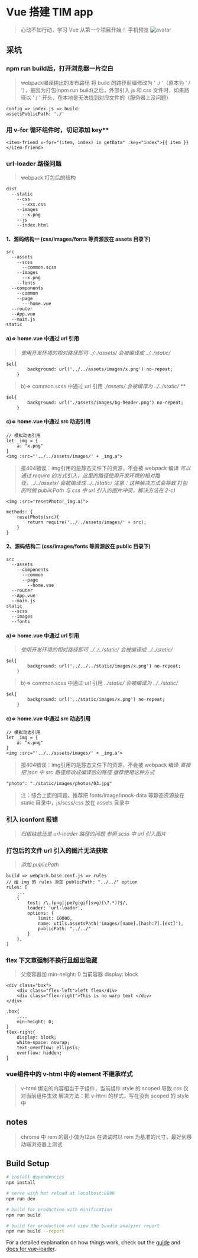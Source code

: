 # Vue 搭建 TIM app

> 心动不如行动，学习 Vue 从第一个项目开始！
> 手机预览
![avatar](https://github.com/cobra1470/TIM-app/tree/master/static/images/QR-code.png)

## 采坑

### npm run build后，打开浏览器一片空白
> webpack编译输出的发布路径
> 将 build 的路径前缀修改为 ' ./ '（原本为 ' / '），是因为打包(npm run build)之后，外部引入 js 和 css 文件时，如果路径以 ' / ' 开头，在本地是无法找到对应文件的（服务器上没问题）
```
config => index.js => build:
assetsPublicPath: './'
```

### 用 v-for 循环组件时，切记添加 key**
```
<item-friend v-for="(item, index) in getData" :key="index">{{ item }}</item-friend>
```

### url-loader 路径问题
> webpack 打包后的结构
```
dist
  --static
    --css
      --xxx.css
    --images
      --x.png
    --js
	--index.html
```
#### 1、源码结构一 (css/images/fonts 等资源放在 assets 目录下)
```
src
  --assets
    --scss
      --common.scss
    --images
      --x.png
    --fonts
  --components
    --common
    --page
      ---home.vue
  --router
  --App.vue
  --main.js
static
```
#### a)=> home.vue 中通过 url 引用
> *使用开发环境的相对路径即可 ../../assets/ 会被编译成 ../../static/*
```
$el{
        background: url('../../assets/images/x.png') no-repeat;
    }
```
> b)=> common.scss 中通过 url 引用
> *./assets/ 会被编译为 ../../static/*
> **
```
$el{
        background: url('./assets/images/bg-header.png') no-repeat;
    }
```
#### c)=> home.vue 中通过 src 动态引用
```
// 模拟动态引用
let _img = {
	a: "x.png"
}
<img :src="'../../assets/images/' + _img.a">
```
> 报404错误：img引用的是静态文件下的资源，不会被 webpack 编译
> *可以通过 require 的方式引入，这里的路径使用开发环境的相对路径，../../assets/ 会被编译成 ../../static/*
> *注意：这种解决方法会导致 打包的时候 publicPath 与 css 中 url 引入的图片冲突，解决方法在 2-c)*
```
<img :src="resetPhoto(_img.a)">

methods: {
	resetPhoto(src){
		return require('../../assets/images/' + src);
	}
}
```
#### 2、源码结构二 (css/images/fonts 等资源放在 public 目录下)
```
src
  --assets
    --components
      --common
      --page
        --home.vue
  --router
  --App.vue
  --main.js
static
  --scss
  --images
  --fonts
```
#### a)=> home.vue 中通过 url 引用
> *使用开发环境的相对路径即可 ../../../static/ 会被编译成 ../../static/*
```
$el{
        background: url('../../../static/images/x.png') no-repeat;
    }
```
> b)=> common.scss 中通过 url 引用
> *../static/ 会被编译为 ../../static/*
```
$el{
        background: url('../static/images/x.png') no-repeat;
    }
```
#### c)=> home.vue 中通过 src 动态引用
```
// 模拟动态引用
let _img = {
	a: "x.png"
}
<img :src="'../../assets/images/' + _img.a">
```
> 报404错误：img引用的是静态文件下的资源，不会被 webpack 编译
> *直接把 json 中 src 路径修改成编译后的路径*
> *推荐使用这种方式*
```
"photo": "./static/images/photos/03.jpg"
```
> 注：综合上面的问题，推荐把 fonts/image/mock-data 等静态资源放在 static 目录中，js/scss/css 放在 assets 目录中

### 引入 iconfont 报错
> *归根结底还是 url-loader 路径的问题 参照 scss 中 url 引入图片*

### 打包后的文件 url 引入的图片无法获取 
> *添加 publicPath*
```
build => webpack.base.conf.js => rules
// 给 img 的 rules 添加 publicPath: "../../" option
rules: [
	...
	{
		test: /\.(png|jpe?g|gif|svg)(\?.*)?$/,
		loader: 'url-loader',
		options: {
			limit: 10000,
			name: utils.assetsPath('images/[name].[hash:7].[ext]'),
			publicPath: "../../"
		}
	}, 
]
```

### flex 下文章强制不换行且超出隐藏
> 父级容器加 min-height: 0 当前容器 display: block
```
<div class="box">
    <div class="flex-left">left flex</div>
    <div class="flex-right">This is no warp text </div>
</div>

.box{
    ....
    min-height: 0;
}
flex-right{
    display: block;
    white-space: nowrap;
    text-overflow: ellipsis;
    overflow: hidden;
}

```

### vue组件中的 v-html 中的 element 不继承样式
> v-html 绑定的内容相当于子组件，当前组件 style 的 scoped 导致 css 仅对当前组件生效
> 解决方法：把 v-html 的样式，写在没有 scoped 的 style 中

## notes
> chrome 中 rem 的最小值为12px 
> 在调试时以 rem 为基准的尺寸，最好到移动端浏览器上测试


## Build Setup

``` bash
# install dependencies
npm install

# serve with hot reload at localhost:8080
npm run dev

# build for production with minification
npm run build

# build for production and view the bundle analyzer report
npm run build --report

```

For a detailed explanation on how things work, check out the [guide](http://vuejs-templates.github.io/webpack/) and [docs for vue-loader](http://vuejs.github.io/vue-loader).
